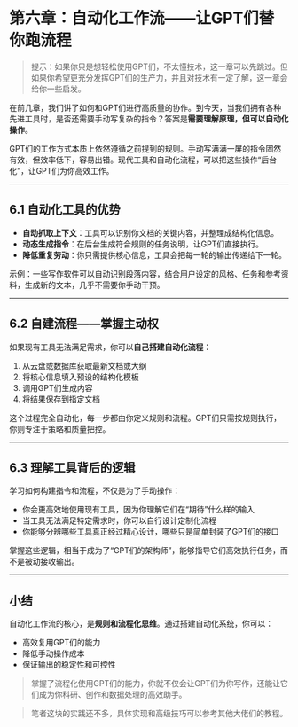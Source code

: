 # 第六章：自动化工作流——让GPT们替你跑流程

> 提示：如果你只是想轻松使用GPT们，不太懂技术，这一章可以先跳过。但如果你希望更充分发挥GPT们的生产力，并且对技术有一定了解，这一章会给你一些启发。

在前几章，我们讲了如何和GPT们进行高质量的协作。到今天，当我们拥有各种先进工具时，是否还需要手动写复杂的指令？答案是**需要理解原理，但可以自动化操作**。

GPT们的工作方式本质上依然遵循之前提到的规则。手动写满满一屏的指令固然有效，但效率低下，容易出错。现代工具和自动化流程，可以把这些操作“后台化”，让GPT们为你高效工作。

---

## 6.1 自动化工具的优势

- **自动抓取上下文**：工具可以识别你文档的关键内容，并整理成结构化信息。  
- **动态生成指令**：在后台生成符合规则的任务说明，让GPT们直接执行。  
- **降低重复劳动**：你只需提供核心信息，工具会把每一轮的输出传递给下一轮。  

示例：一些写作软件可以自动识别段落内容，结合用户设定的风格、任务和参考资料，生成新的文本，几乎不需要你手动干预。

---

## 6.2 自建流程——掌握主动权

如果现有工具无法满足需求，你可以**自己搭建自动化流程**：

1. 从云盘或数据库获取最新文档或大纲  
2. 将核心信息填入预设的结构化模板  
3. 调用GPT们生成内容  
4. 将结果保存到指定文档  

这个过程完全自动化，每一步都由你定义规则和流程。GPT们只需按规则执行，你则专注于策略和质量把控。

---

## 6.3 理解工具背后的逻辑

学习如何构建指令和流程，不仅是为了手动操作：

- 你会更高效地使用现有工具，因为你理解它们在“期待”什么样的输入  
- 当工具无法满足特定需求时，你可以自行设计定制化流程  
- 你能够分辨哪些工具真正经过精心设计，哪些只是简单封装了GPT们的接口  

掌握这些逻辑，相当于成为了“GPT们的架构师”，能够指导它们高效执行任务，而不是被动接收输出。

---

## 小结

自动化工作流的核心，是**规则和流程化思维**。通过搭建自动化系统，你可以：

- 高效复用GPT们的能力  
- 降低手动操作成本  
- 保证输出的稳定性和可控性  

> 掌握了流程化使用GPT们的能力，你就不仅会让GPT们为你写作，还能让它们成为你科研、创作和数据处理的高效助手。

> 笔者这块的实践还不多，具体实现和高级技巧可以参考其他大佬们的教程。

